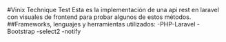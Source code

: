 #Vinix Technique Test
Esta es la implementación de una api rest en laravel con visuales de frontend para probar algunos de estos métodos.
##Frameworks, lenguajes y herramientas utilizados:
-PHP-Laravel
-Bootstrap
-select2
-notify

